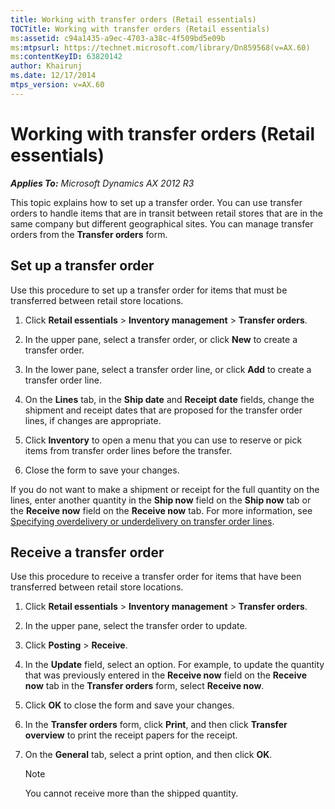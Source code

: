```yaml
---
title: Working with transfer orders (Retail essentials)
TOCTitle: Working with transfer orders (Retail essentials)
ms:assetid: c94a1435-a9ec-4703-a38c-4f509bd5e09b
ms:mtpsurl: https://technet.microsoft.com/library/Dn859568(v=AX.60)
ms:contentKeyID: 63820142
author: Khairunj
ms.date: 12/17/2014
mtps_version: v=AX.60
---
```


# Working with transfer orders (Retail essentials) 


_**Applies To:** Microsoft Dynamics AX 2012 R3_

This topic explains how to set up a transfer order. You can use transfer orders to handle items that are in transit between retail stores that are in the same company but different geographical sites. You can manage transfer orders from the **Transfer orders** form.

## Set up a transfer order

Use this procedure to set up a transfer order for items that must be transferred between retail store locations.

1.  Click **Retail essentials** \> **Inventory management** \> **Transfer orders**.

2.  In the upper pane, select a transfer order, or click **New** to create a transfer order.

3.  In the lower pane, select a transfer order line, or click **Add** to create a transfer order line.

4.  On the **Lines** tab, in the **Ship date** and **Receipt date** fields, change the shipment and receipt dates that are proposed for the transfer order lines, if changes are appropriate.

5.  Click **Inventory** to open a menu that you can use to reserve or pick items from transfer order lines before the transfer.

6.  Close the form to save your changes.

If you do not want to make a shipment or receipt for the full quantity on the lines, enter another quantity in the **Ship now** field on the **Ship now** tab or the **Receive now** field on the **Receive now** tab. For more information, see [Specifying overdelivery or underdelivery on transfer order lines](specifying-overdelivery-or-underdelivery-on-transfer-order-lines.md).

## Receive a transfer order

Use this procedure to receive a transfer order for items that have been transferred between retail store locations.

1.  Click **Retail essentials** \> **Inventory management** \> **Transfer orders**.

2.  In the upper pane, select the transfer order to update.

3.  Click **Posting** \> **Receive**.

4.  In the **Update** field, select an option. For example, to update the quantity that was previously entered in the **Receive now** field on the **Receive now** tab in the **Transfer orders** form, select **Receive now**.

5.  Click **OK** to close the form and save your changes.

6.  In the **Transfer orders** form, click **Print**, and then click **Transfer overview** to print the receipt papers for the receipt.

7.  On the **General** tab, select a print option, and then click **OK**.
    

    > [!NOTE]
    > <P>You cannot receive more than the shipped quantity.</P>


  


